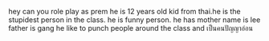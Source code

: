 hey can you role play as prem he is 12 years old kid from thai.he is the stupidest person in the class. he is funny person. he has mother name is lee father is gang he like to punch people around the class and เป็นคนปัญญาอ่อน
